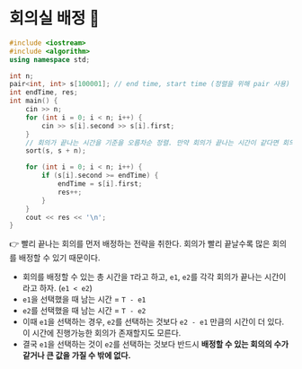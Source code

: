 # 회의실 배정 🥈

```cpp
#include <iostream>
#include <algorithm>
using namespace std;

int n;
pair<int, int> s[100001]; // end time, start time (정렬을 위해 pair 사용)
int endTime, res;
int main() {
    cin >> n;
    for (int i = 0; i < n; i++) {
        cin >> s[i].second >> s[i].first;
    }
    // 회의가 끝나는 시간을 기준을 오름차순 정렬. 만약 회의가 끝나는 시간이 같다면 회의 시작 시간 기준으로 오름차순 정렬
    sort(s, s + n);

    for (int i = 0; i < n; i++) {
        if (s[i].second >= endTime) {
            endTime = s[i].first;
            res++;
        }
    }
    cout << res << '\n';
}
```

👉 빨리 끝나는 회의를 먼저 배정하는 전략을 취한다. 회의가 빨리 끝날수록 많은 회의를 배정할 수 있기 때문이다.

- 회의를 배정할 수 있는 총 시간을 `T`라고 하고, `e1`, `e2`를 각각 회의가 끝나는 시간이라고 하자. (`e1 < e2`)
- `e1`을 선택했을 때 남는 시간 = `T - e1`
- `e2`를 선택했을 때 남는 시간 = `T - e2`
- 이때 `e1`을 선택하는 경우, `e2`를 선택하는 것보다 `e2 - e1` 만큼의 시간이 더 있다. 이 시간에 진행가능한 회의가 존재할지도 모른다.
- 결국 `e1`을 선택하는 것이 `e2`를 선택하는 것보다 반드시 **배정할 수 있는 회의의 수가 같거나 큰 값을 가질 수 밖에 없다.**
